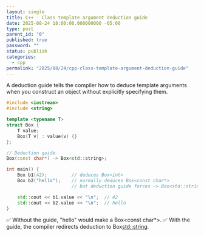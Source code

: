 ```yaml
---
layout: single
title: C++ - Class template argument deduction guide
date: 2025-08-24 18:00:00.000000000 -05:00
type: post
parent_id: "0"
published: true
password: ""
status: publish
categories:
  - cpp
permalink: "2025/08/24/cpp-class-template-argument-deduction-guide"
---
```

A deduction guide tells the compiler how to deduce template arguments when you construct an object without explicitly specifying them.

```cpp
#include <iostream>
#include <string>

template <typename T>
struct Box {
    T value;
    Box(T v) : value(v) {}
};

// Deduction guide
Box(const char*) -> Box<std::string>;

int main() {
    Box b1(42);         // deduces Box<int>
    Box b2("hello");    // normally deduces Box<const char*>
                        // but deduction guide forces -> Box<std::string>

    std::cout << b1.value << "\n";  // 42
    std::cout << b2.value << "\n";  // hello
}
```

✅ Without the guide, "hello" would make a Box<const char*>.
✅ With the guide, the compiler redirects deduction to Box<std::string>.